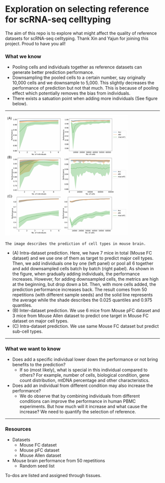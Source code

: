 # Exploration on selecting reference for scRNA-seq celltyping
The aim of this repo is to explore what might affect the quality of reference datasets for scRNA-seq celltyping. Thank Xin and Yajun for joining this project. Proud to have you all!

### What we know
- Pooling cells and individuals together as reference datasets can generate better prediction performance.
- Downsampling the pooled cells to a certain number, say originally 10,000 cells and we downsample to 5,000. This slightly decreases the performance of prediction but not that much. This is because of pooling effect which potentially removes the bias from individuals.
- There exists a satuation point when adding more individuals (See figure below). 

---
<img 
    src="./FigureS9.pdf" 
    raw=true
    width=400
/>

`The image describes the prediction of cell types in mouse brain.`

- (A) Intra-dataset prediction. Here, we have 7 mice in total (Mouse FC dataset) and we use one of them as target to predict major cell types. Then, we add individuals one by one (left panel) or pool all 6 together and add downsampled cells batch by batch (right pabel). As shown in the figure, when gradually adding individuals, the performance increases. However, for adding downsampled cells, the metrics are high at the beginning, but drop down a bit. Then, with more cells added, the prediction performance increases back. The result comes from 50 repetitions (with different sample seeds) and the solid line represents the average while the shade describes the 0.025 quantiles and 0.975 quantiles.
- (B) Inter-dataset prediction. We use 6 mice from Mouse pFC dataset and 3 mice from Mouse Allen dataset to predict one target in Mouse FC dataset on major cell types. 
- (C) Intra-dataset prediction. We use same Mouse FC dataset but predict sub-cell types. 
---

### What we want to know
- Does add a specific individual lower down the performance or not bring benefits to the prediction?
    - If so (most likely), what is special in this individual compared to others? For example, number of cells, biological condition, gene count distribution, mtDNA percentage and other characteristics.
- Does add an individual from different condition may also increase the performance?
    - We do observe that by combining individuals from different conditions can improve the performance in human PBMC experiments. But how much will it increase and what cause the increase? We need to quantify the selection of reference. 

---

### Resources

- Datasets
    - Mouse FC dataset
    - Mouse pFC dataset
    - Mouse Allen dataset
- Mouse brain performance from 50 repetitions
    - Random seed list


To-dos are listed and assigned through tissues. 
